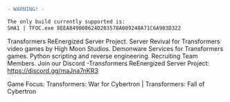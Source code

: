 ```diff
- WARNING! -

The only build currently supported is:
SHA1 | TFOC.exe 8EEA849008624D203578A089240A71C6A903D322
```

Transformers ReEnergized Server Project.  Server Revival for Transformers video games by High Moon Studios.  Demonware Services for Transformers games.  Python scripting and reverse engineering.
Recruiting Team Members.  Join our Discord
-Transformers ReEnergized Server Project: https://discord.gg/maJna7nKR3

Game Focus: Transformers: War for Cybertron | Transformers: Fall of Cybertron
